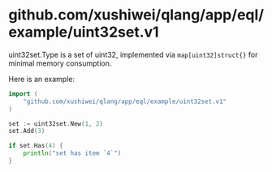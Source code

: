github.com/xushiwei/qlang/app/eql/example/uint32set.v1
======

uint32set.Type is a set of uint32, implemented via `map[uint32]struct{}` for minimal memory consumption.

Here is an example:

```go
import (
	"github.com/xushiwei/qlang/app/eql/example/uint32set.v1"
)

set := uint32set.New(1, 2)
set.Add(3)

if set.Has(4) {
	println("set has item `4`")
}
```
